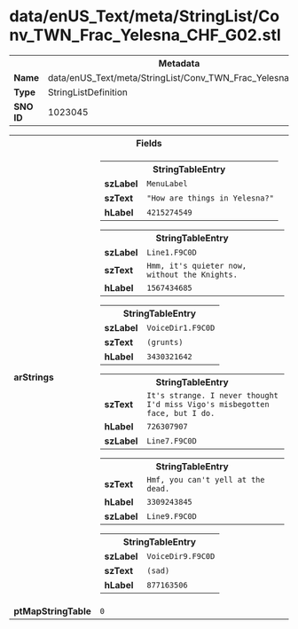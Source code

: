 <h1>data/enUS_Text/meta/StringList/Conv_TWN_Frac_Yelesna_CHF_G02.stl</h1><table><tr><th colspan="100%">Metadata</th></tr><tr><td><b>Name</b></td><td>data/enUS_Text/meta/StringList/Conv_TWN_Frac_Yelesna_CHF_G02.stl</td></tr><tr><td><b>Type</b></td><td>StringListDefinition</td></tr><tr><td><b>SNO ID</b></td><td>1023045</td></tr></table>

<table><tr><th colspan="100%">Fields</th></tr><tr><td><b>arStrings</b></td><td><table><tr><th colspan="100%">StringTableEntry</th></tr><tr><td><b>szLabel</b></td><td><code>MenuLabel</code></td></tr><tr><td><b>szText</b></td><td><code>"How are things in Yelesna?"</code></td></tr><tr><td><b>hLabel</b></td><td><code>4215274549</code></td></tr></table>


<table><tr><th colspan="100%">StringTableEntry</th></tr><tr><td><b>szLabel</b></td><td><code>Line1.F9C0D</code></td></tr><tr><td><b>szText</b></td><td><code>Hmm, it's quieter now, without the Knights.</code></td></tr><tr><td><b>hLabel</b></td><td><code>1567434685</code></td></tr></table>


<table><tr><th colspan="100%">StringTableEntry</th></tr><tr><td><b>szLabel</b></td><td><code>VoiceDir1.F9C0D</code></td></tr><tr><td><b>szText</b></td><td><code>(grunts)</code></td></tr><tr><td><b>hLabel</b></td><td><code>3430321642</code></td></tr></table>


<table><tr><th colspan="100%">StringTableEntry</th></tr><tr><td><b>szText</b></td><td><code>It's strange. I never thought I'd miss Vigo's misbegotten face, but I do.</code></td></tr><tr><td><b>hLabel</b></td><td><code>726307907</code></td></tr><tr><td><b>szLabel</b></td><td><code>Line7.F9C0D</code></td></tr></table>


<table><tr><th colspan="100%">StringTableEntry</th></tr><tr><td><b>szText</b></td><td><code>Hmf, you can't yell at the dead.</code></td></tr><tr><td><b>hLabel</b></td><td><code>3309243845</code></td></tr><tr><td><b>szLabel</b></td><td><code>Line9.F9C0D</code></td></tr></table>


<table><tr><th colspan="100%">StringTableEntry</th></tr><tr><td><b>szLabel</b></td><td><code>VoiceDir9.F9C0D</code></td></tr><tr><td><b>szText</b></td><td><code>(sad)</code></td></tr><tr><td><b>hLabel</b></td><td><code>877163506</code></td></tr></table>


</td></tr><tr><td><b>ptMapStringTable</b></td><td><code>0</code></td></tr></table>

